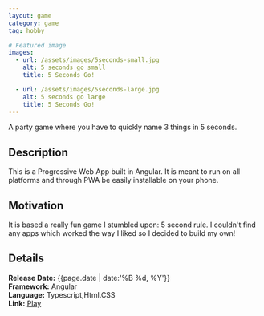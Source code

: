```yaml
---
layout: game
category: game
tag: hobby

# Featured image
images:
  - url: /assets/images/5seconds-small.jpg
    alt: 5 seconds go small
    title: 5 Seconds Go!

  - url: /assets/images/5seconds-large.jpg
    alt: 5 seconds go large
    title: 5 Seconds Go!
---
```

A party game where you have to quickly name 3 things in 5 seconds.
<!--content-->

## Description
This is a Progressive Web App built in Angular. It is meant to run on all platforms and through PWA be easily installable on your phone.

## Motivation
It is based a really fun game I stumbled upon: 5 second rule. I couldn't find any apps which worked the way I liked so I decided to build my own!

## Details
**Release Date:** {{page.date | date:'%B %d, %Y'}}  
**Framework:** Angular   
**Language:** Typescript,Html.CSS   
**Link:**  [Play](https://seconds-926a9.web.app/)
